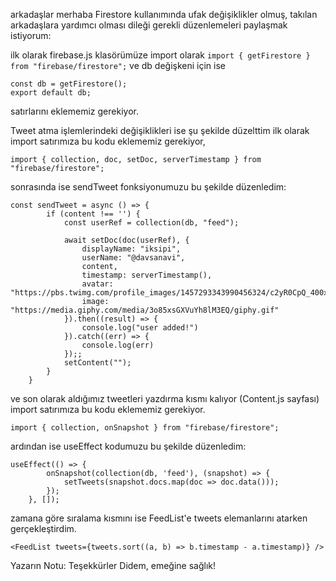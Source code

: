 arkadaşlar merhaba Firestore kullanımında ufak değişiklikler olmuş, takılan arkadaşlara yardımcı olması dileği gerekli düzenlemeleri paylaşmak istiyorum: 

ilk olarak firebase.js klasörümüze import olarak  ```import { getFirestore } from "firebase/firestore";``` ve db değişkeni için ise 
```
const db = getFirestore();
export default db; 
```
satırlarını eklememiz gerekiyor.

Tweet atma işlemlerindeki değişiklikleri ise şu şekilde düzelttim ilk olarak import satırımıza bu kodu eklememiz gerekiyor, 
```
import { collection, doc, setDoc, serverTimestamp } from "firebase/firestore"; 
```
sonrasında ise sendTweet fonksiyonumuzu bu şekilde düzenledim:
```
const sendTweet = async () => {
        if (content !== '') {
            const userRef = collection(db, "feed");

            await setDoc(doc(userRef), {
                displayName: "iksipi",
                userName: "@davsanavi",
                content,
                timestamp: serverTimestamp(),
                avatar: "https://pbs.twimg.com/profile_images/1457293343990456324/c2yR0CpQ_400x400.jpg",
                image: "https://media.giphy.com/media/3o85xsGXVuYh8lM3EQ/giphy.gif"
            }).then((result) => {
                console.log("user added!")
            }).catch((err) => {
                console.log(err)
            });;
            setContent("");
        }
    }
```
ve son olarak aldığımız tweetleri yazdırma kısmı kalıyor (Content.js sayfası)  import satırımıza bu kodu eklememiz gerekiyor.
```
import { collection, onSnapshot } from "firebase/firestore"; 
```
ardından ise useEffect kodumuzu bu şekilde düzenledim:
```
useEffect(() => {
        onSnapshot(collection(db, 'feed'), (snapshot) => {
            setTweets(snapshot.docs.map(doc => doc.data()));
        });
    }, []);
```
zamana göre sıralama kısmını ise FeedList'e tweets elemanlarını atarken gerçekleştirdim.
```
<FeedList tweets={tweets.sort((a, b) => b.timestamp - a.timestamp)} />
```
 Yazarın Notu: Teşekkürler Didem, emeğine sağlık!
